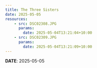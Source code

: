 ```yaml
---
title: The Three Sisters
date: 2025-05-05
resources:
    - src: DSC02308.JPG
      params:
        date: 2025-05-04T13:21:04+10:00
    - src: DSC02309.JPG
      params:
        date: 2025-05-04T13:21:09+10:00
---
```


**DATE**: 2025-05-05
